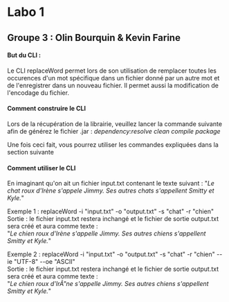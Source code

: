 # Labo 1 
## Groupe 3 : Olin Bourquin & Kevin Farine
#### But du CLI :
Le CLI replaceWord permet lors de son utilisation de remplacer toutes les
occurences d'un mot spécifique dans un fichier donné par un autre mot et
de l'enregistrer dans un nouveau fichier.
Il permet aussi la modification de l'encodage du fichier.

#### Comment construire le CLI
Lors de la récupération de la librairie, veuillez lancer la commande 
suivante afin de générez le fichier .jar :
_dependency:resolve clean compile package_

Une fois ceci fait, vous pourrez utiliser les commandes 
expliquées dans la section suivante
#### Comment utiliser le CLI
En imaginant qu'on ait un fichier input.txt contenant le texte suivant : 
"_Le chat roux d'Irène s'appele Jimmy. Ses autres chats s'appellent
Smitty et Kyle._"

Exemple 1 : replaceWord -i "input.txt" -o "output.txt" -s "chat" -r "chien"  
Sortie : le fichier input.txt restera inchangé et le fichier de sortie 
output.txt sera créé et aura comme texte :  
"_Le chien roux d'Irène
s'appelle Jimmy. Ses autres chiens s'appellent Smitty et Kyle._"

Exemple 2 : replaceWord -i "input.txt" -o "output.txt" -s "chat" -r "chien" --ie "UTF-8" --oe "ASCII"  
Sortie : le fichier input.txt restera inchangé et le fichier de sortie
output.txt sera créé et aura comme texte :  
"_Le chien roux d'IrÃ"ne
s'appelle Jimmy. Ses autres chiens s'appellent Smitty et Kyle._"
